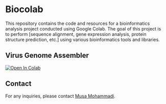
# Biocolab

This repository contains the code and resources for a bioinformatics analysis project conducted using Google Colab. The goal of this project is to perform [sequence alignment, gene expression analysis, protein structure prediction, etc.] using various bioinformatics tools and libraries.

## Virus Genome Assembler
[![Open In Colab](https://colab.research.google.com/assets/colab-badge.svg)](https://colab.research.google.com/github.com/musa90/Biocolab/blob/main/Virus_Assembler_F.ipynb)


## Contact

For any inquiries, please contact [Musa Mohammadi](m2.musa90@gmail.com).
